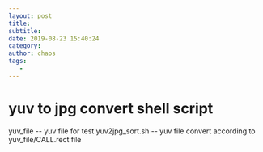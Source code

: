 ```yaml
---
layout: post
title:
subtitle:
date: 2019-08-23 15:40:24
category:
author: chaos
tags:
   -
---
```


# yuv to jpg convert shell script
yuv_file  -- yuv file for test
yuv2jpg_sort.sh -- yuv file convert according to yuv_file/CALL.rect file
